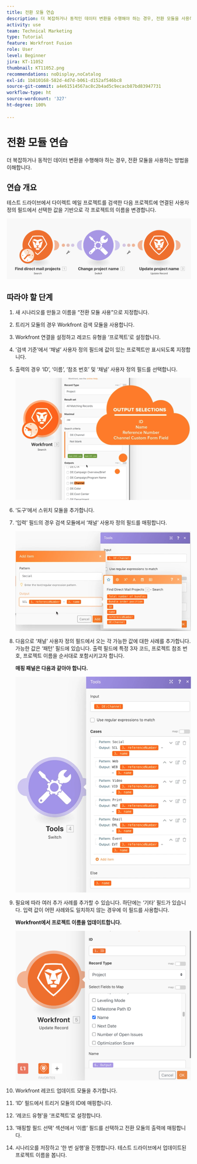 ```yaml
---
title: 전환 모듈 연습
description: 더 복잡하거나 동적인 데이터 변환을 수행해야 하는 경우, 전환 모듈을 사용하는 방법을 이해합니다.
activity: use
team: Technical Marketing
type: Tutorial
feature: Workfront Fusion
role: User
level: Beginner
jira: KT-11052
thumbnail: KT11052.png
recommendations: noDisplay,noCatalog
exl-id: 1b810168-582d-4d7d-b061-d152af546bc8
source-git-commit: a4e61514567ac8c2b4ad5c9ecacb87bd83947731
workflow-type: ht
source-wordcount: '327'
ht-degree: 100%

---
```


# 전환 모듈 연습

더 복잡하거나 동적인 데이터 변환을 수행해야 하는 경우, 전환 모듈을 사용하는 방법을 이해합니다.

## 연습 개요

테스트 드라이브에서 다이렉트 메일 프로젝트를 검색한 다음 프로젝트에 연결된 사용자 정의 필드에서 선택한 값을 기반으로 각 프로젝트의 이름을 변경합니다.

![전환 모듈 이미지 1](../12-exercises/assets/switch-module-walkthrough-1.png)

## 따라야 할 단계

1. 새 시나리오를 만들고 이름을 “전환 모듈 사용”으로 지정합니다.
1. 트리거 모듈의 경우 Workfront 검색 모듈을 사용합니다.
1. Workfront 연결을 설정하고 레코드 유형을 ‘프로젝트’로 설정합니다.
1. ‘검색 기준’에서 ‘채널’ 사용자 정의 필드에 값이 있는 프로젝트만 표시되도록 지정합니다.
1. 출력의 경우 ‘ID’, ‘이름’, ‘참조 번호’ 및 ‘채널’ 사용자 정의 필드를 선택합니다.

   ![전환 모듈 이미지 2](../12-exercises/assets/switch-module-walkthrough-2.png)

1. ‘도구’에서 스위치 모듈을 추가합니다.
1. ‘입력’ 필드의 경우 검색 모듈에서 ‘채널’ 사용자 정의 필드를 매핑합니다.

   ![전환 모듈 이미지 3](../12-exercises/assets/switch-module-walkthrough-3.png)

1. 다음으로 ‘채널’ 사용자 정의 필드에서 오는 각 가능한 값에 대한 사례를 추가합니다. 가능한 값은 ‘패턴’ 필드에 있습니다. 출력 필드에 특정 3자 코드, 프로젝트 참조 번호, 프로젝트 이름을 순서대로 포함시키고자 합니다.

   **매핑 패널은 다음과 같아야 합니다.**

   ![전환 모듈 이미지 4](../12-exercises/assets/switch-module-walkthrough-4.png)

1. 필요에 따라 여러 추가 사례를 추가할 수 있습니다. 하단에는 ‘기타’ 필드가 있습니다. 입력 값이 어떤 사례와도 일치하지 않는 경우에 이 필드를 사용합니다.

   **Workfront에서 프로젝트 이름을 업데이트합니다.**

   ![전환 모듈 이미지 5](../12-exercises/assets/switch-module-walkthrough-5.png)

1. Workfront 레코드 업데이트 모듈을 추가합니다.
1. ‘ID’ 필드에서 트리거 모듈의 ID에 매핑합니다.
1. ‘레코드 유형’을 ‘프로젝트’로 설정합니다.
1. ‘매핑할 필드 선택’ 섹션에서 ‘이름’ 필드를 선택하고 전환 모듈의 출력에 매핑합니다.
1. 시나리오를 저장하고 ‘한 번 실행’을 진행합니다. 테스트 드라이브에서 업데이트된 프로젝트 이름을 봅니다.
